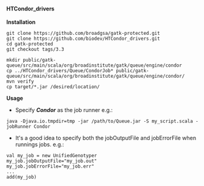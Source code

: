 #### HTCondor_drivers

**Installation**
```
git clone https://github.com/broadgsa/gatk-protected.git
git clone https://github.com/biodev/HTCondor_drivers.git
cd gatk-protected
git checkout tags/3.3

mkdir public/gatk-queue/src/main/scala/org/broadinstitute/gatk/queue/engine/condor
cp ../HTCondor_drivers/Queue/CondorJob* public/gatk-queue/src/main/scala/org/broadinstitute/gatk/queue/engine/condor/
mvn verify
cp target/*.jar /desired/location/
```

**Usage**

* Specify ***Condor*** as the job runner e.g.:
```
java -Djava.io.tmpdir=tmp -jar /path/to/Queue.jar -S my_script.scala -jobRunner Condor
```
* It's a good idea to specify both the jobOutputFile and jobErrorFile when runnings jobs. e.g.:
```
val my_job = new UnifiedGenotyper
my_job.jobOutputFile="my_job.out"
my_job.jobErrorFile="my_job.err"
...
add(my_job)
```
